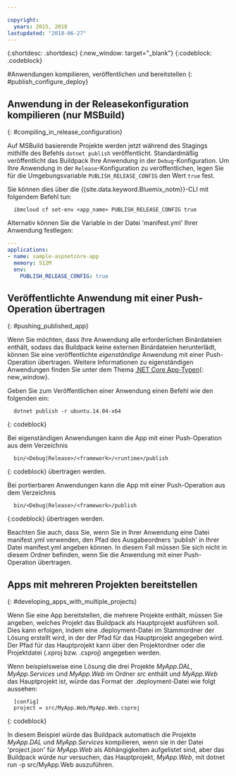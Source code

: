 ```yaml
---

copyright:
  years: 2015, 2018
lastupdated: "2018-06-27"
---
```


{:shortdesc: .shortdesc}
{:new_window: target="_blank"}
{:codeblock: .codeblock}


#Anwendungen kompilieren, veröffentlichen und bereitstellen
{: #publish_configure_deploy}

## Anwendung in der Releasekonfiguration kompilieren (nur MSBuild)
{: #compiling_in_release_configuration}

Auf MSBuild basierende Projekte werden jetzt während des Stagings mithilfe des Befehls `dotnet publish` veröffentlicht.  Standardmäßig veröffentlicht das Buildpack Ihre Anwendung in der `Debug`-Konfiguration.
Um Ihre Anwendung in der `Release`-Konfiguration zu veröffentlichen, legen Sie für die Umgebungsvariable `PUBLISH_RELEASE_CONFIG` den Wert `true` fest.

Sie können dies über die {{site.data.keyword.Bluemix_notm}}-CLI mit folgendem Befehl tun:

```shell
  ibmcloud cf set-env <app_name> PUBLISH_RELEASE_CONFIG true
```

Alternativ können Sie die Variable in der Datei 'manifest.yml' Ihrer Anwendung festlegen:

```yml
---
applications:
- name: sample-aspnetcore-app
  memory: 512M
  env:
    PUBLISH_RELEASE_CONFIG: true
```

## Veröffentlichte Anwendung mit einer Push-Operation übertragen
{: #pushing_published_app}

Wenn Sie möchten, dass Ihre Anwendung alle erforderlichen Binärdateien enthält, sodass das Buildpack keine
externen Binärdateien herunterlädt, können Sie eine veröffentlichte *eigenständige* Anwendung mit einer Push-Operation
übertragen.  Weitere Informationen zu eigenständigen Anwendungen finden Sie unter dem Thema [.NET Core App-Typen](https://docs.microsoft.com/en-us/dotnet/articles/core/app-types){: new_window}.

Geben Sie zum Veröffentlichen einer Anwendung einen Befehl wie den folgenden ein:
```
  dotnet publish -r ubuntu.14.04-x64
```
{: codeblock}

Bei eigenständigen Anwendungen kann die App mit einer Push-Operation aus dem Verzeichnis
```
  bin/<Debug|Release>/<framework>/<runtime>/publish
```
{: codeblock}
übertragen werden.

Bei portierbaren Anwendungen kann die App mit einer Push-Operation aus dem Verzeichnis
```
  bin/<Debug|Release>/<framework>/publish
```
{:codeblock}
übertragen werden.

Beachten Sie auch, dass Sie, wenn Sie in Ihrer Anwendung eine Datei manifest.yml verwenden, den Pfad des Ausgabeordners 'publish' in Ihrer Datei manifest.yml angeben können.  In diesem Fall müssen Sie sich nicht in diesem Ordner befinden, wenn Sie die Anwendung mit einer Push-Operation übertragen.

## Apps mit mehreren Projekten bereitstellen
{: #developing_apps_with_multiple_projects}

Wenn Sie eine App bereitstellen, die mehrere Projekte enthält, müssen Sie angeben, welches Projekt das Buildpack als Hauptprojekt ausführen soll. Dies kann erfolgen, indem eine .deployment-Datei im Stammordner der Lösung erstellt wird, in der der Pfad für das Hauptprojekt angegeben wird. Der Pfad für das Hauptprojekt kann über den Projektordner oder die Projektdatei (.xproj bzw. .csproj) angegeben werden.

Wenn beispielsweise eine Lösung die drei Projekte *MyApp.DAL*, *MyApp.Services* und *MyApp.Web* im Ordner *src* enthält und *MyApp.Web* das Hauptprojekt ist, würde das Format der .deployment-Datei wie folgt aussehen:
```
  [config]
  project = src/MyApp.Web/MyApp.Web.csproj
```
{: codeblock}

In diesem Beispiel würde das Buildpack automatisch die Projekte *MyApp.DAL* und *MyApp.Services* kompilieren, wenn sie in der Datei 'project.json' für *MyApp.Web* als Abhängigkeiten aufgelistet sind, aber das Buildpack würde nur versuchen, das Hauptprojekt, *MyApp.Web*, mit dotnet run -p src/MyApp.Web auszuführen.
